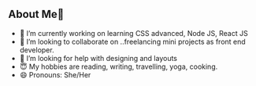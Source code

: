 ## About Me👋




- 🔭 I’m currently working on learning CSS advanced, Node JS, React JS
- 👯 I’m looking to collaborate on ..freelancing mini projects as front end developer.
- 🤔 I’m looking for help with designing and layouts
- 😇 My hobbies are reading, writing, travelling, yoga, cooking.
- 😄 Pronouns: She/Her
  

